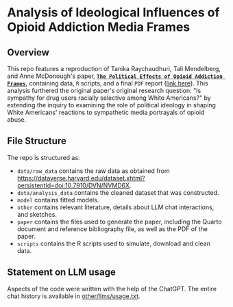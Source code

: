 # Analysis of Ideological Influences of Opioid Addiction Media Frames

## Overview

This repo features a reproduction of Tanika Raychaudhuri, Tali Mendelberg, and Anne McDonough's paper, [**`The Political Effects of Opioid Addiction Frames`**](https://doi.org/10.1086/720326), containing data, `R` scripts, and a final `PDF` report ([link here](https://github.com/Bellamaclean7/Ideological-Influences-of-Opioid-Addiction-Media-Frames/blob/main/paper/paper.pdf)). This analysis furthered the original paper's original research question: "Is sympathy for drug users racially selective among White Americans?" by extending the inquiry to examining the role of political ideology in shaping White Americans' reactions to sympathetic media portrayals of opioid abuse.


## File Structure

The repo is structured as:

-   `data/raw_data` contains the raw data as obtained from https://dataverse.harvard.edu/dataset.xhtml?persistentId=doi:10.7910/DVN/NVMD6X.
-   `data/analysis_data` contains the cleaned dataset that was constructed.
-   `model` contains fitted models. 
-   `other` contains relevant literature, details about LLM chat interactions, and sketches.
-   `paper` contains the files used to generate the paper, including the Quarto document and reference bibliography file, as well as the PDF of the paper. 
-   `scripts` contains the R scripts used to simulate, download and clean data.


## Statement on LLM usage

Aspects of the code were written with the help of the ChatGPT. The entire chat history is available in [other/llms/usage.txt](https://github.com/Bellamaclean7/Ideological-Influences-of-Opioid-Addiction-Media-Frames/tree/main/other/llm).
